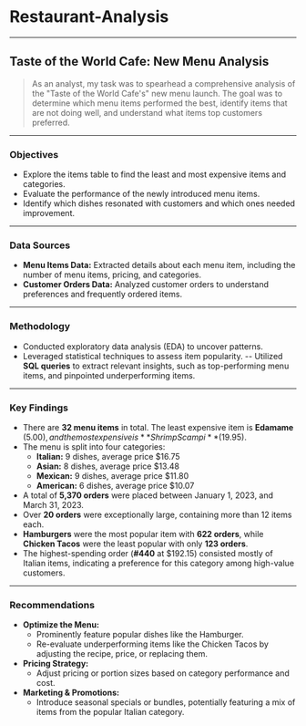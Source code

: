 # Restaurant-Analysis


***

##  Taste of the World Cafe: New Menu Analysis 

> As an analyst, my task was to spearhead a comprehensive analysis of the "Taste of the World Cafe's" new menu launch. The goal was to determine which menu items performed the best, identify items that are not doing well, and understand what items top customers preferred.

***

### Objectives 

-   Explore the items table to find the least and most expensive items and categories.
-   Evaluate the performance of the newly introduced menu items.
-   Identify which dishes resonated with customers and which ones needed improvement.

***

### Data Sources 

-   **Menu Items Data:** Extracted details about each menu item, including the number of menu items, pricing, and categories.
-   **Customer Orders Data:** Analyzed customer orders to understand preferences and frequently ordered items.

***

### Methodology 

-   Conducted exploratory data analysis (EDA) to uncover patterns.
-   Leveraged statistical techniques to assess item popularity.
--   Utilized **SQL queries** to extract relevant insights, such as top-performing menu items, and pinpointed underperforming items.

***

### Key Findings 

-   There are **32 menu items** in total. The least expensive item is **Edamame** ($5.00), and the most expensive is **Shrimp Scampi** ($19.95).
-   The menu is split into four categories:
    -   **Italian:** 9 dishes, average price $16.75
    -   **Asian:** 8 dishes, average price $13.48
    -   **Mexican:** 9 dishes, average price $11.80
    -   **American:** 6 dishes, average price $10.07
-   A total of **5,370 orders** were placed between January 1, 2023, and March 31, 2023.
-   Over **20 orders** were exceptionally large, containing more than 12 items each.
-   **Hamburgers** were the most popular item with **622 orders**, while **Chicken Tacos** were the least popular with only **123 orders**.
-   The highest-spending order (**#440** at $192.15) consisted mostly of Italian items, indicating a preference for this category among high-value customers.

***

### Recommendations 

-   **Optimize the Menu:**
    -   Prominently feature popular dishes like the Hamburger.
    -   Re-evaluate underperforming items like the Chicken Tacos by adjusting the recipe, price, or replacing them.
-   **Pricing Strategy:**
    -   Adjust pricing or portion sizes based on category performance and cost.
-   **Marketing & Promotions:**
    -   Introduce seasonal specials or bundles, potentially featuring a mix of items from the popular Italian category.
